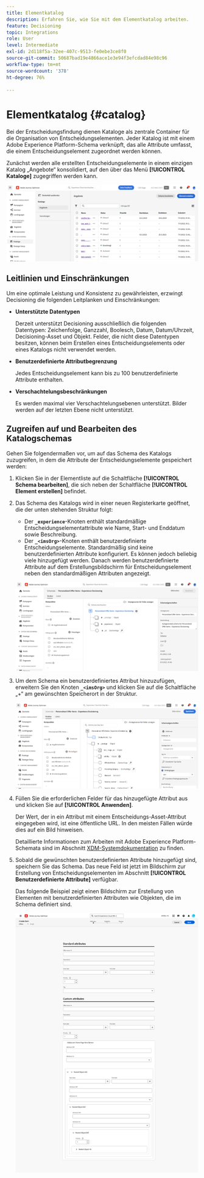 ```yaml
---
title: Elementkatalog
description: Erfahren Sie, wie Sie mit dem Elementkatalog arbeiten.
feature: Decisioning
topic: Integrations
role: User
level: Intermediate
exl-id: 2d118f5a-32ee-407c-9513-fe0ebe3ce8f0
source-git-commit: 50687bad19e4866ace1e3e94f3efcdad84e98c96
workflow-type: tm+mt
source-wordcount: '378'
ht-degree: 76%

---
```


# Elementkatalog {#catalog}

Bei der Entscheidungsfindung dienen Kataloge als zentrale Container für die Organisation von Entscheidungselementen. Jeder Katalog ist mit einem Adobe Experience Platform-Schema verknüpft, das alle Attribute umfasst, die einem Entscheidungselement zugeordnet werden können.

Zunächst werden alle erstellten Entscheidungselemente in einem einzigen Katalog „Angebote“ konsolidiert, auf den über das Menü **[!UICONTROL Kataloge]** zugegriffen werden kann.

![](assets/catalogs-list.png)

## Leitlinien und Einschränkungen

Um eine optimale Leistung und Konsistenz zu gewährleisten, erzwingt Decisioning die folgenden Leitplanken und Einschränkungen:

* **Unterstützte Datentypen**

  Derzeit unterstützt Decisioning ausschließlich die folgenden Datentypen: Zeichenfolge, Ganzzahl, Boolesch, Datum, Datum/Uhrzeit, Decisioning-Asset und Objekt. Felder, die nicht diese Datentypen besitzen, können beim Erstellen eines Entscheidungselements oder eines Katalogs nicht verwendet werden.


* **Benutzerdefinierte Attributbegrenzung**

  Jedes Entscheidungselement kann bis zu 100 benutzerdefinierte Attribute enthalten.

* **Verschachtelungsbeschränkungen**

  Es werden maximal vier Verschachtelungsebenen unterstützt. Bilder werden auf der letzten Ebene nicht unterstützt.

## Zugreifen auf und Bearbeiten des Katalogschemas

Gehen Sie folgendermaßen vor, um auf das Schema des Katalogs zuzugreifen, in dem die Attribute der Entscheidungselemente gespeichert werden:

1. Klicken Sie in der Elementliste auf die Schaltfläche **[!UICONTROL Schema bearbeiten]**, die sich neben der Schaltfläche **[!UICONTROL Element erstellen]** befindet.

1. Das Schema des Katalogs wird in einer neuen Registerkarte geöffnet, die der unten stehenden Struktur folgt:

   * Der **`_experience`**-Knoten enthält standardmäßige Entscheidungselementattribute wie Name, Start- und Enddatum sowie Beschreibung.
   * Der **`_<imsOrg>`**-Knoten enthält benutzerdefinierte Entscheidungselemente. Standardmäßig sind keine benutzerdefinierten Attribute konfiguriert. Es können jedoch beliebig viele hinzugefügt werden. Danach werden benutzerdefinierte Attribute auf dem Erstellungsbildschirm für Entscheidungselement neben den standardmäßigen Attributen angezeigt.

   ![](assets/catalogs-schema.png)

1. Um dem Schema ein benutzerdefiniertes Attribut hinzuzufügen, erweitern Sie den Knoten **`_<imsOrg>`** und klicken Sie auf die Schaltfläche „+“ am gewünschten Speicherort in der Struktur.

   ![](assets/catalogs-add.png)

1. Füllen Sie die erforderlichen Felder für das hinzugefügte Attribut aus und klicken Sie auf **[!UICONTROL Anwenden]**.

   Der Wert, der in ein Attribut mit einem Entscheidungs-Asset-Attribut eingegeben wird, ist eine öffentliche URL. In den meisten Fällen würde dies auf ein Bild hinweisen.

   Detaillierte Informationen zum Arbeiten mit Adobe Experience Platform-Schemata sind im Abschnitt [XDM-Systemdokumentation](https://experienceleague.adobe.com/docs/experience-platform/xdm/ui/overview.html?lang=de) zu finden.

1. Sobald die gewünschten benutzerdefinierten Attribute hinzugefügt sind, speichern Sie das Schema. Das neue Feld ist jetzt im Bildschirm zur Erstellung von Entscheidungselementen im Abschnitt **[!UICONTROL Benutzerdefinierte Attribute]** verfügbar.


   Das folgende Beispiel zeigt einen Bildschirm zur Erstellung von Elementen mit benutzerdefinierten Attributen wie Objekten, die im Schema definiert sind.

   ![](assets/custom-attributes.png)

